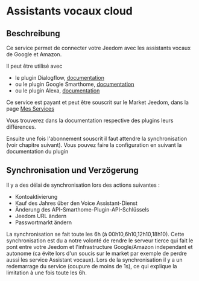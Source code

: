 # Assistants vocaux cloud

## Beschreibung

Ce service permet de connecter votre Jeedom avec les assistants vocaux de Google et Amazon.

Il peut être utilisé avec 
- le plugin Dialogflow, [documentation](https://jeedom.github.io/plugin-dialogflow/de_DE/)
- ou le plugin Google Smarthome, [documentation](https://jeedom.github.io/plugin-gsh/de_DE/)
- ou le plugin Alexa, [documentation](https://jeedom.github.io/plugin-ash//de_DE/)

Ce service est payant et peut être souscrit sur le Market Jeedom, dans la page [Mes Services](https://www.jeedom.com/market/index.php?v=d&p=profils#services)

Vous trouverez dans la documentation respective des plugins leurs différences.

Ensuite une fois l'abonnement souscrit il faut attendre la synchronisation (voir chapitre suivant). Vous pouvez faire la configuration en suivant la documentation du plugin

## Synchronisation und Verzögerung

Il y a des délai de synchronisation lors des actions suivantes :

- Kontoaktivierung
- Kauf des Jahres über den Voice Assistant-Dienst
- Änderung des API-Smarthome-Plugin-API-Schlüssels
- Jeedom URL ändern
- Passwortmarkt ändern

La synchronisation se fait toute les 6h (à 00h10,6h10,12h10,18h10). Cette synchronisation est du a notre volonté de rendre le serveur tierce qui fait le pont entre votre Jeedom et l'infrastructure Google/Amazon independant et autonome (ca évite lors d'un soucis sur le market par exemple de perdre aussi les service Assistant vocaux). Lors de la synchronisation il y a un redemarrage du service (coupure de moins de 1s), ce qui explique la limitation à une fois toute les 6h.
